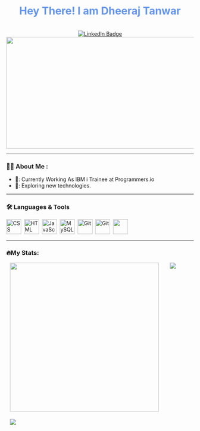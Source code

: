 <h1 align="center" style="color:Cornflowerblue">Hey There! I am Dheeraj Tanwar</h1>
<div id="header" align="center">
</div>
<br>
<div id="badges" align = "center">
  <a href="https://www.linkedin.com/in/dheeraj-tanwar/" target="_blank"><img src="https://img.shields.io/badge/LinkedIn-blue?style=for-the-badge&logo=linkedin&logoColor=white" alt="LinkedIn Badge" /></a>
</div>
<div align = "center"><img src="https://media.giphy.com/media/v1.Y2lkPTc5MGI3NjExbThrazRyZ2EwazhhanoxZWNlOWxsbG5nc294ejFvbHpscWI0aGI2cyZlcD12MV9pbnRlcm5hbF9naWZfYnlfaWQmY3Q9Zw/dWesBcTLavkZuG35MI/giphy.gif" width="600" height="300" /></div>

---
### 👨‍💻 About Me :
- 🔭: Currently Working As IBM i Trainee at Programmers.io
- 🌱: Exploring new technologies.
---
### 🛠️ Languages & Tools
<div>
  <img src="https://profilinator.rishav.dev/skills-assets/css3-original-wordmark.svg"  title="CSS3" alt="CSS" width="40" height="40"/>&nbsp;
  <img src="https://profilinator.rishav.dev/skills-assets/html5-original-wordmark.svg" title="HTML5" alt="HTML" width="40" height="40"/>&nbsp;
  <img src="https://profilinator.rishav.dev/skills-assets/javascript-original.svg" title="JavaScript" alt="JavaScript" width="40" height="40"/>&nbsp;
  <img src="https://profilinator.rishav.dev/skills-assets/mysql-original-wordmark.svg" title="MySQL"  alt="MySQL" width="40" height="40"/>&nbsp;
  <img src="https://profilinator.rishav.dev/skills-assets/git-scm-icon.svg" title="Git" **alt="Git" width="40" height="40"/>&nbsp;
  <img src="https://profilinator.rishav.dev/skills-assets/figma-icon.svg" title="Git" **alt="Git" width="40" height="40"/>&nbsp;
  <img src="https://th.bing.com/th/id/OIP.d0cZIYfxMHGNDNJEK4YxmwAAAA?w=179&h=180&c=7&r=0&o=5&dpr=1.4&pid=1.7" width="40" height="40">&nbsp;
</div>

---
### 🔥My Stats:
<div style="display:flex;gap:30px;margin-left:10px">
<img src="https://github-readme-stats.vercel.app/api?username=dheerajtanwar-pio&show_icons=true&theme=dark" width=400px  />
<img src="https://github-readme-stats.vercel.app/api/top-langs/?username=dheerajtanwar-pio&layout=compact&theme=dark" />
</div>
<div style="margin-top:20px;margin-left:10px">
<img src="https://github-readme-streak-stats.herokuapp.com?user=dheerajtanwar-pio&theme=dark&date_format=M%20j%5B%2C%20Y%5D&exclude_days=Sun&card_width=500)" />
</div>
